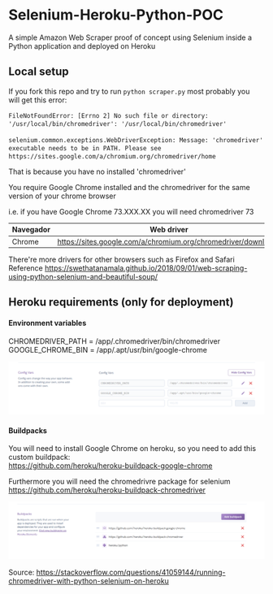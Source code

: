 # Selenium-Heroku-Python-POC
A simple Amazon Web Scraper proof of concept using Selenium inside a Python application and deployed on Heroku



## Local setup
If you fork this repo and try to run ```python scraper.py``` most probably you  
will get this error:

```
FileNotFoundError: [Errno 2] No such file or directory: '/usr/local/bin/chromedriver': '/usr/local/bin/chromedriver'

selenium.common.exceptions.WebDriverException: Message: 'chromedriver' executable needs to be in PATH. Please see https://sites.google.com/a/chromium.org/chromedriver/home
```

That is because you have no installed 'chromedriver'

You require Google Chrome installed and the chromedriver for the same version of your chrome browser  

i.e. if you have Google Chrome 73.XXX.XX you will need chromedriver 73

| Navegador | Web driver |
| --------- | ---------  |
| Chrome    | https://sites.google.com/a/chromium.org/chromedriver/downloads |

There're more drivers for other browsers such as Firefox and Safari
Reference https://swethatanamala.github.io/2018/09/01/web-scraping-using-python-selenium-and-beautiful-soup/


## Heroku requirements (only for deployment)
#### Environment variables
CHROMEDRIVER_PATH = /app/.chromedriver/bin/chromedriver  
GOOGLE_CHROME_BIN = /app/.apt/usr/bin/google-chrome

![](./imgs/environment_variables.png)

#### Buildpacks
You will need to install Google Chrome on heroku, so you need to add this custom buildpack:  
https://github.com/heroku/heroku-buildpack-google-chrome  

Furthermore you will need the chromedrivre package for selenium  
https://github.com/heroku/heroku-buildpack-chromedriver

![](./imgs/buildpacks.png)


Source: https://stackoverflow.com/questions/41059144/running-chromedriver-with-python-selenium-on-heroku
